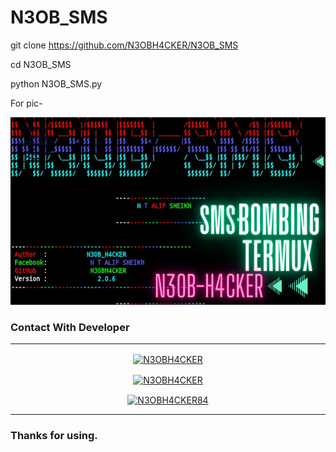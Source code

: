 # N3OB_SMS


git clone https://github.com/N3OBH4CKER/N3OB_SMS


cd N3OB_SMS

python N3OB_SMS.py


For pic-
<p align="center">
<img src='png_20230327_110240_0000.png' style="height:300px;width:600px;" >
</p>

### Contact With Developer

<hr>

<div align="center">

<a href="https://facebook.com/N3OBH4CKER" target="blank"><img align="center" src="https://raw.githubusercontent.com/rahuldkjain/github-profile-readme-generator/master/src/images/icons/Social/facebook.svg" alt="N3OBH4CKER" height="30" width="40" /></a>

<a href="https://whatsapp.com/+8801935845884/" target="blank"><img align="center" src="https://raw.githubusercontent.com/rahuldkjain/github-profile-readme-generator/master/src/images/icons/Social/instagram.svg" alt="N3OBH4CKER" height="30" width="40" /></a>

<a href="https://www.youtube.com/c/N3OBH4CKER84" target="blank"><img align="center" src="https://raw.githubusercontent.com/rahuldkjain/github-profile-readme-generator/master/src/images/icons/Social/youtube.svg" alt="N3OBH4CKER84" height="30" width="40" /></a>


<hr>

</div>

### Thanks for using.
